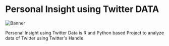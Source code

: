 # Personal Insight using Twitter DATA

![Banner](https://github.com/tusharma78/Personal_Insight-using-Twitter/blob/main/Image/Banner.png)

Personal Insight using Twitter Data is R and Python based Project to analyze data of Twitter using Twitter's Handle
